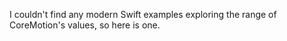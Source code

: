 I couldn't find any modern Swift examples exploring the range of CoreMotion's values, so here is one.
